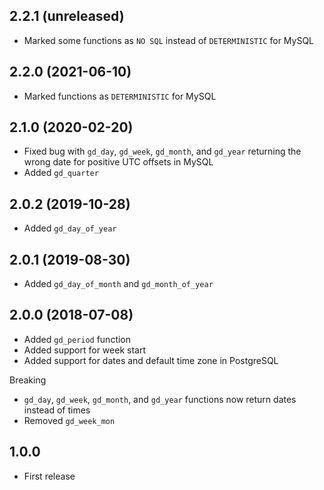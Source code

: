 ## 2.2.1 (unreleased)

- Marked some functions as `NO SQL` instead of `DETERMINISTIC` for MySQL

## 2.2.0 (2021-06-10)

- Marked functions as `DETERMINISTIC` for MySQL

## 2.1.0 (2020-02-20)

- Fixed bug with `gd_day`, `gd_week`, `gd_month`, and `gd_year` returning the wrong date for positive UTC offsets in MySQL
- Added `gd_quarter`

## 2.0.2 (2019-10-28)

- Added `gd_day_of_year`

## 2.0.1 (2019-08-30)

- Added `gd_day_of_month` and `gd_month_of_year`

## 2.0.0 (2018-07-08)

- Added `gd_period` function
- Added support for week start
- Added support for dates and default time zone in PostgreSQL

Breaking

- `gd_day`, `gd_week`, `gd_month`, and `gd_year` functions now return dates instead of times
- Removed `gd_week_mon`

## 1.0.0

- First release
